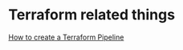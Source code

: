 # Terraform related things

[How to create a Terraform Pipeline](http://jamesrcounts.com/2019/10/14/azdo-safe-terraform-pipelines.html)